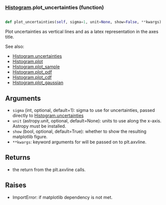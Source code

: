 ### [Histogram](Histogram.md).plot_uncertainties (function)


```py

def plot_uncertainties(self, sigma=1, unit=None, show=False, **kwargs)

```



Plot uncertainties as vertical lines and as a latex representation in
the axes title.

See also:

* [Histogram.uncertainties](Histogram.uncertainties.md)
* [Histogram.plot](Histogram.plot.md)
* [Histogram.plot_sample](Histogram.plot_sample.md)
* [Histogram.plot_pdf](Histogram.plot_pdf.md)
* [Histogram.plot_cdf](Histogram.plot_cdf.md)
* [Histogram.plot_gaussian](Histogram.plot_gaussian.md)

Arguments
------------
* `sigma` (int, optional, default=1): sigma to use for uncertainties,
    passed directly to [Histogram.uncertainties](Histogram.uncertainties.md)
* `unit` (astropy.unit, optional, default=None): units to use along
    the x-axis.  Astropy must be installed.
* `show` (bool, optional, default=True): whether to show the resulting
    matplotlib figure.
* `**kwargs`: keyword arguments for will be passed on to plt.axvline.

Returns
--------
* the return from the plt.axvline calls.

Raises
--------
* ImportError: if matplotlib dependency is not met.

